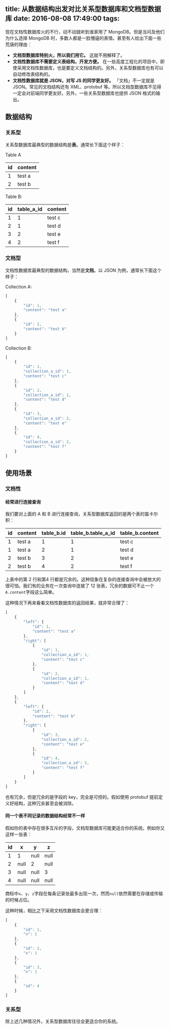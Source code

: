 title: 从数据结构出发对比关系型数据库和文档型数据库
date: 2016-08-08 17:49:00
tags:
---

现在文档性数据库火的不行，动不动就听到谁家用了 MongoDB。但是当问及他们为什么选择 MongoDB 时，多数人都是一脸懵逼的表情。甚至有人给出下面一些荒唐的理由：

- **文档型数据库特别火，所以我们用它。**
    这就不用解释了。
- **文档性数据库不需要定义表结构，开发方便。**
    在一些高度工程化的项目中，即使采用文档性数据库，也是要定义文档结构的。另外，关系型数据库也有可以自动修改表结构的。
- **文档性数据库就是 JSON，对写 JS 的同学更友好。**
    「文档」不一定就是 JSON。常见的文档结构还有 XML、protobuf 等。所以文档型数据库不见得一定会对前端同学更友好。另外，一些关系型数据库也提供 JSON 格式的输出。

## 数据结构

### 关系型

关系型数据库最典型的数据结构是**表**。通常长下面这个样子：

Table A

| id | content |
|----|---------|
| 1  | test a  |
| 2  | test b  |

Table B:

| id | table_a_id | content |
|----|------------|---------|
| 1  | 1          | test c  |
| 2  | 1          | test d  |
| 3  | 2          | test e  |
| 4  | 2          | test f  |


### 文档型

文档性数据库最典型的数据结构，当然是**文档**。以 JSON 为例，通常长下面这个样子：


Collection A:

```js
[
    {
        "id": 1,
        "content": "test a"
    },
    {
        "id": 2,
        "content": "test b"
    }
]
```

Collection B:

```js
[
    {
        "id": 1,
        "collection_a_id": 1,
        "content": "test c"
    },
    {
        "id": 2,
        "collection_a_id": 1,
        "content": "test d"
    },
    {
        "id": 3,
        "collection_a_id": 2,
        "content": "test e"
    },
    {
        "id": 4,
        "collection_a_id": 2,
        "content": "test f"
    }
]
```

## 使用场景

### 文档性

#### 经常进行连接查询

我们要对上面的 A 和 B 进行连接查询，关系型数据库返回的是两个表的笛卡尔积：

| id | content | table_b.id | table_b.table_a_id | table_b.content |
|----|---------|------------|--------------------|-----------------|
| 1  | test a  | 1          | 1                  | test c          |
| 1  | test a  | 2          | 1                  | test d          |
| 2  | test b  | 3          | 2                  | test e          |
| 2  | test b  | 4          | 2                  | test f          |

上表中的第 2 行和第4 行都是冗余的。这种现象在复杂的连接查询中会被放大的很可怕。我们有的业务在一次查询中连接了 12 张表，冗余的数据可不止一个`A.content`字段这么简单。

这种情况下再来看看文档性数据库的返回结果，就非常合理了：


```js
[
    {
        "left": {
            "id": 1,
            "content": "test a"
        },
        "right": [
            {
                "id": 1,
                "collection_a_id": 1,
                "content": "test c"
            },
            {
                "id": 2,
                "collection_a_id": 1,
                "content": "test d"
            }
        ]
    },
    {
        "left": {
            "id": 2,
            "content": "test b"
        },
        "right": [
            {
                "id": 3,
                "collection_a_id": 2,
                "content": "test e"
            },
            {
                "id": 4,
                "collection_a_id": 2,
                "content": "test f"
            }
        ]
    }
]
```

也有冗余，但是冗余的是字段的 key，完全是可控的。假如使用 protobuf 提前定义好结构，这种冗余甚至会被消除。

#### 同一个表不同记录的数据结构经常不一样

假如你的表中存在很多互斥的字段，文档型数据库可能更适合你的系统。例如你又这样一张表：


| id | x    | y    | z    |
|----|------|------|------|
| 1  | 1    | null | null |
| 2  | null | 2    | null |
| 3  | null | null | 3    |
| 4  | null | null | null |

商标中`x`、`y`、`z`字段在每条记录张最多出现一次，然而`null`依然需要在存储或传输的时候占位。

这种时候，相比之下采用文档性数据库会更合理：

```js
[
    {
        "id": 1,
        "x": 1
    },
    {
        "id": 2,
        "x": 1
    },
    {
        "id": 3,
        "x": 1
    },
    {
        "id": 4
    }
]
```

### 关系型

除上述几种情况外，关系型数据库往往会更适合你的系统。
